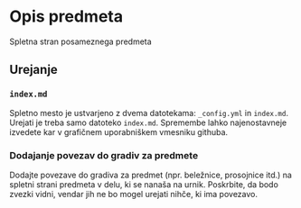 # Opis predmeta

Spletna stran posameznega predmeta

## Urejanje

### `index.md`

Spletno mesto je ustvarjeno z dvema datotekama: `_config.yml` in `index.md`. Urejati je treba samo datoteko `index.md`. Spremembe lahko najenostavneje izvedete kar v grafičnem uporabniškem vmesniku githuba. 

### Dodajanje povezav do gradiv za predmete

Dodajte povezave do gradiva za predmet (npr. beležnice, prosojnice itd.) na spletni strani predmeta v delu, ki se nanaša na urnik. Poskrbite, da bodo zvezki vidni, vendar jih ne bo mogel urejati nihče, ki ima povezavo. 


